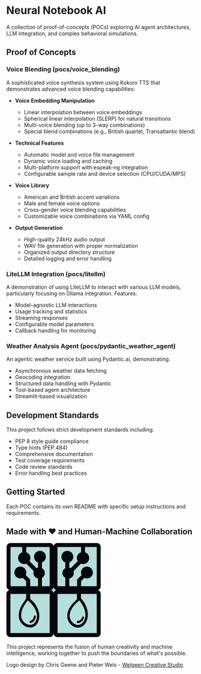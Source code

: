 # Neural Notebook AI

A collection of proof-of-concepts (POCs) exploring AI agent architectures, LLM integration, and complex behavioral simulations.

## Proof of Concepts

### Voice Blending (pocs/voice_blending)

A sophisticated voice synthesis system using Kokoro TTS that demonstrates advanced voice blending capabilities:

- **Voice Embedding Manipulation**

  - Linear interpolation between voice embeddings
  - Spherical linear interpolation (SLERP) for natural transitions
  - Multi-voice blending (up to 3-way combinations)
  - Special blend combinations (e.g., British quartet, Transatlantic blend)

- **Technical Features**

  - Automatic model and voice file management
  - Dynamic voice loading and caching
  - Multi-platform support with espeak-ng integration
  - Configurable sample rate and device selection (CPU/CUDA/MPS)

- **Voice Library**

  - American and British accent variations
  - Male and female voice options
  - Cross-gender voice blending capabilities
  - Customizable voice combinations via YAML config

- **Output Generation**
  - High-quality 24kHz audio output
  - WAV file generation with proper normalization
  - Organized output directory structure
  - Detailed logging and error handling

### LiteLLM Integration (pocs/litellm)

A demonstration of using LiteLLM to interact with various LLM models, particularly focusing on Ollama integration. Features:

- Model-agnostic LLM interactions
- Usage tracking and statistics
- Streaming responses
- Configurable model parameters
- Callback handling for monitoring

### Weather Analysis Agent (pocs/pydantic_weather_agent)

An agentic weather service built using Pydantic.ai, demonstrating:

- Asynchronous weather data fetching
- Geocoding integration
- Structured data handling with Pydantic
- Tool-based agent architecture
- Streamlit-based visualization

## Development Standards

This project follows strict development standards including:

- PEP 8 style guide compliance
- Type hints (PEP 484)
- Comprehensive documentation
- Test coverage requirements
- Code review standards
- Error handling best practices

## Getting Started

Each POC contains its own README with specific setup instructions and requirements.

## Made with ❤️ and Human-Machine Collaboration

<img src="cyborg.png" alt="Cyborg Logo" width="50%"/>

This project represents the fusion of human creativity and machine intelligence, working together to push the boundaries of what's possible.

Logo design by Chris Geene and Pieter Wels - [Welgeen Creative Studio](https://welgeen.nl/mmmlabel/)


